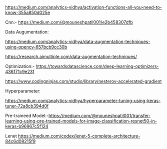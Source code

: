 https://medium.com/analytics-vidhya/activation-functions-all-you-need-to-know-355a850d025e

Cnn:-
https://medium.com/@mouneshpatil001/e2b458307dfb


Data Augumentation:

https://medium.com/analytics-vidhya/data-augmentation-techniques-using-opencv-657bcb9cc30b


https://research.aimultiple.com/data-augmentation-techniques/

Optimization:-
https://towardsdatascience.com/deep-learning-optimizers-436171c9e23f

https://www.codingninjas.com/studio/library/nesterov-accelerated-gradient


Hyperparameter:

https://medium.com/analytics-vidhya/hyperparameter-tuning-using-keras-tuner-72a8cb394d0f

Pre-traineed Model:-https://medium.com/@mouneshpatil001/transfer-learning-using-pre-trained-models-for-image-classification-resnet50-in-keras-b96967c5f124

Lenet
https://medium.com/codex/lenet-5-complete-architecture-84c6d08215f9
